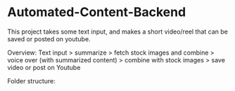 # Automated-Content-Backend

This project takes some text input, and makes a short video/reel that can be saved or posted on youtube.


Overview:
Text input > summarize > fetch stock images and combine > voice over (with summarized content) > combine with stock images > save video or post on Youtube



Folder structure: